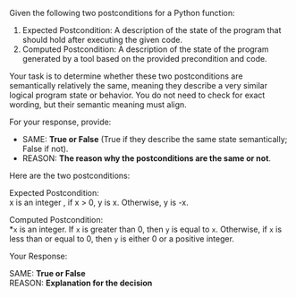 
Given the following two postconditions for a Python function:

1. Expected Postcondition: A description of the state of the program that should hold after executing the given code.
2. Computed Postcondition: A description of the state of the program generated by a tool based on the provided precondition and code.

Your task is to determine whether these two postconditions are semantically relatively the same, meaning they describe a very similar logical program state or behavior. You do not need to check for exact wording, but their semantic meaning must align.

For your response, provide:

- SAME: **True or False** (True if they describe the same state semantically; False if not).
- REASON: **The reason why the postconditions are the same or not**.

Here are the two postconditions:

Expected Postcondition:  
x is an integer , if x > 0, y is x. Otherwise, y is -x.

Computed Postcondition:  
*`x` is an integer. If `x` is greater than 0, then `y` is equal to `x`. Otherwise, if `x` is less than or equal to 0, then `y` is either 0 or a positive integer.

Your Response: 

SAME: **True or False**  
REASON: **Explanation for the decision**
